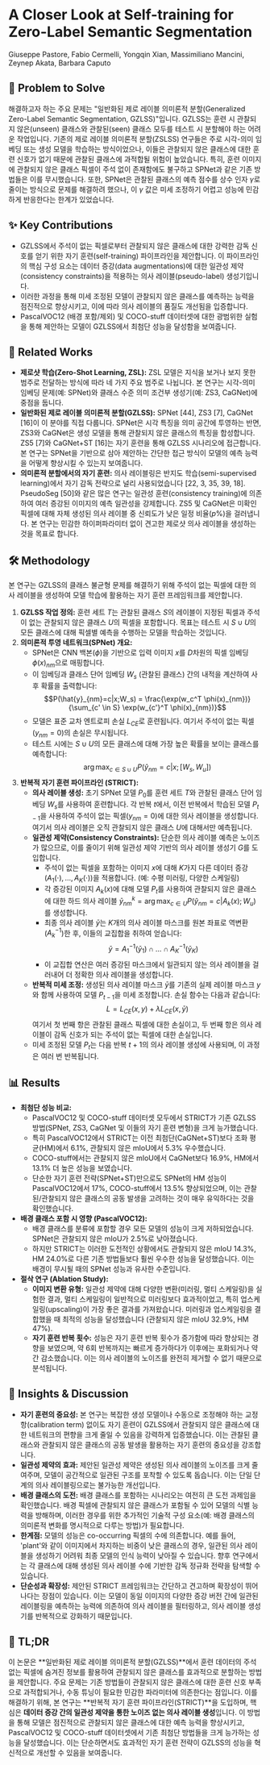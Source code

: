 # A Closer Look at Self-training for Zero-Label Semantic Segmentation
Giuseppe Pastore, Fabio Cermelli, Yongqin Xian, Massimiliano Mancini, Zeynep Akata, Barbara Caputo

## 🧩 Problem to Solve
해결하고자 하는 주요 문제는 "일반화된 제로 레이블 의미론적 분할(Generalized Zero-Label Semantic Segmentation, GZLSS)"입니다. GZLSS는 훈련 시 관찰되지 않은(unseen) 클래스와 관찰된(seen) 클래스 모두를 테스트 시 분할해야 하는 어려운 작업입니다. 기존의 제로 레이블 의미론적 분할(ZSLSS) 연구들은 주로 시각-의미 임베딩 또는 생성 모델을 학습하는 방식이었으나, 이들은 관찰되지 않은 클래스에 대한 훈련 신호가 없기 때문에 관찰된 클래스에 과적합될 위험이 높았습니다. 특히, 훈련 이미지에 관찰되지 않은 클래스 픽셀이 주석 없이 존재함에도 불구하고 SPNet과 같은 기존 방법들은 이를 무시했습니다. 또한, SPNet은 관찰된 클래스의 예측 점수를 상수 인자 $\gamma$로 줄이는 방식으로 문제를 해결하려 했으나, 이 $\gamma$ 값은 미세 조정하기 어렵고 성능에 민감하게 반응한다는 한계가 있었습니다.

## ✨ Key Contributions
*   GZLSS에서 주석이 없는 픽셀로부터 관찰되지 않은 클래스에 대한 강력한 감독 신호를 얻기 위한 자기 훈련(self-training) 파이프라인을 제안합니다. 이 파이프라인의 핵심 구성 요소는 데이터 증강(data augmentations)에 대한 일관성 제약(consistency constraints)을 적용하는 의사 레이블(pseudo-label) 생성기입니다.
*   이러한 과정을 통해 미세 조정된 모델이 관찰되지 않은 클래스를 예측하는 능력을 점진적으로 향상시키고, 이에 따라 의사 레이블의 품질도 개선됨을 입증합니다.
*   PascalVOC12 (배경 포함/제외) 및 COCO-stuff 데이터셋에 대한 광범위한 실험을 통해 제안하는 모델이 GZLSS에서 최첨단 성능을 달성함을 보여줍니다.

## 📎 Related Works
*   **제로샷 학습(Zero-Shot Learning, ZSL):** ZSL 모델은 지식을 보거나 보지 못한 범주로 전달하는 방식에 따라 네 가지 주요 범주로 나뉩니다. 본 연구는 시각-의미 임베딩 문제(예: SPNet)와 클래스 수준 의미 조건부 생성기(예: ZS3, CaGNet)에 중점을 둡니다.
*   **일반화된 제로 레이블 의미론적 분할(GZLSS):** SPNet [44], ZS3 [7], CaGNet [16]이 이 분야를 직접 다룹니다. SPNet은 시각 특징을 의미 공간에 투영하는 반면, ZS3와 CaGNet은 생성 모델을 통해 관찰되지 않은 클래스의 특징을 합성합니다. ZS5 [7]와 CaGNet+ST [16]는 자기 훈련을 통해 GZLSS 시나리오에 접근합니다. 본 연구는 SPNet을 기반으로 삼아 제안하는 간단한 접근 방식이 모델의 예측 능력을 어떻게 향상시킬 수 있는지 보여줍니다.
*   **의미론적 분할에서의 자기 훈련:** 의사 레이블링은 반지도 학습(semi-supervised learning)에서 자기 감독 전략으로 널리 사용되었습니다 [22, 3, 35, 39, 18]. PseudoSeg [50]와 같은 많은 연구는 일관성 훈련(consistency training)에 의존하여 여러 증강된 이미지의 예측 일관성을 강제합니다. ZS5 및 CaGNet은 미확인 픽셀에 대해 자체 생성된 의사 레이블 중 신뢰도가 낮은 일정 비율($p\%$)을 걸러냅니다. 본 연구는 민감한 하이퍼파라미터 없이 견고한 제로샷 의사 레이블을 생성하는 것을 목표로 합니다.

## 🛠️ Methodology
본 연구는 GZLSS의 클래스 불균형 문제를 해결하기 위해 주석이 없는 픽셀에 대한 의사 레이블을 생성하여 모델 학습에 활용하는 자기 훈련 프레임워크를 제안합니다.

1.  **GZLSS 작업 정의:** 훈련 세트 $T$는 관찰된 클래스 $S$의 레이블이 지정된 픽셀과 주석이 없는 관찰되지 않은 클래스 $U$의 픽셀을 포함합니다. 목표는 테스트 시 $S \cup U$의 모든 클래스에 대해 픽셀별 예측을 수행하는 모델을 학습하는 것입니다.
2.  **의미론적 투영 네트워크(SPNet) 개요:**
    *   SPNet은 CNN 백본($\phi$)을 기반으로 입력 이미지 $x$를 $D$차원의 픽셀 임베딩 $\phi(x)_{nm}$으로 매핑합니다.
    *   이 임베딩과 클래스 단어 임베딩 $W_s$ (관찰된 클래스) 간의 내적을 계산하여 사후 확률을 출력합니다:
        $$P(\hat{y}_{nm}=c|x;W_s) = \frac{\exp(w_c^T \phi(x)_{nm})}{\sum_{c' \in S} \exp(w_{c'}^T \phi(x)_{nm})}$$
    *   모델은 표준 교차 엔트로피 손실 $L_{CE}$로 훈련됩니다. 여기서 주석이 없는 픽셀($y_{nm}=0$)의 손실은 무시됩니다.
    *   테스트 시에는 $S \cup U$의 모든 클래스에 대해 가장 높은 확률을 보이는 클래스를 예측합니다:
        $$\arg \max_{c \in S \cup U} P(\hat{y}_{nm}=c|x; [W_s, W_u])$$
3.  **반복적 자기 훈련 파이프라인 (STRICT):**
    *   **의사 레이블 생성:** 초기 SPNet 모델 $P_0$를 훈련 세트 $T$와 관찰된 클래스 단어 임베딩 $W_s$를 사용하여 훈련합니다. 각 반복 $t$에서, 이전 반복에서 학습된 모델 $P_{t-1}$을 사용하여 주석이 없는 픽셀($y_{nm}=0$)에 대한 의사 레이블을 생성합니다. 여기서 의사 레이블은 오직 관찰되지 않은 클래스 $U$에 대해서만 예측됩니다.
    *   **일관성 제약(Consistency Constraints):** 단순한 의사 레이블 예측은 노이즈가 많으므로, 이를 줄이기 위해 일관성 제약 기반의 의사 레이블 생성기 $G$를 도입합니다.
        *   주석이 없는 픽셀을 포함하는 이미지 $x$에 대해 $K$가지 다른 데이터 증강($A_1(\cdot), \dots, A_K(\cdot)$)을 적용합니다. (예: 수평 미러링, 다양한 스케일링)
        *   각 증강된 이미지 $A_k(x)$에 대해 모델 $P_t$를 사용하여 관찰되지 않은 클래스에 대한 하드 의사 레이블 $\bar{y}_{nm}^k = \arg \max_{c \in U} P(\hat{y}_{nm}=c|A_k(x);W_u)$를 생성합니다.
        *   최종 의사 레이블 $\bar{y}$는 $K$개의 의사 레이블 마스크를 원본 좌표로 역변환($A_k^{-1}$)한 후, 이들의 교집합을 취하여 얻습니다:
            $$\bar{y} = A_1^{-1}(\bar{y}_1) \cap \dots \cap A_K^{-1}(\bar{y}_K)$$
        *   이 교집합 연산은 여러 증강된 마스크에서 일관되지 않는 의사 레이블을 걸러내어 더 정확한 의사 레이블을 생성합니다.
    *   **반복적 미세 조정:** 생성된 의사 레이블 마스크 $\bar{y}$를 기존의 실제 레이블 마스크 $y$와 함께 사용하여 모델 $P_{t-1}$을 미세 조정합니다. 손실 함수는 다음과 같습니다:
        $$L = L_{CE}(x,y) + \lambda L_{CE}(x, \bar{y})$$
        여기서 첫 번째 항은 관찰된 클래스 픽셀에 대한 손실이고, 두 번째 항은 의사 레이블이 감독 신호가 되는 주석이 없는 픽셀에 대한 손실입니다.
    *   미세 조정된 모델 $P_t$는 다음 반복 $t+1$의 의사 레이블 생성에 사용되며, 이 과정은 여러 번 반복됩니다.

## 📊 Results
*   **최첨단 성능 비교:**
    *   PascalVOC12 및 COCO-stuff 데이터셋 모두에서 STRICT가 기존 GZLSS 방법(SPNet, ZS3, CaGNet 및 이들의 자기 훈련 변형)을 크게 능가했습니다.
    *   특히 PascalVOC12에서 STRICT는 이전 최첨단(CaGNet+ST)보다 조화 평균(HM)에서 6.1%, 관찰되지 않은 mIoU에서 5.3% 우수했습니다.
    *   COCO-stuff에서는 관찰되지 않은 mIoU에서 CaGNet보다 16.9%, HM에서 13.1% 더 높은 성능을 보였습니다.
    *   단순한 자기 훈련 전략(SPNet+ST)만으로도 SPNet의 HM 성능이 PascalVOC12에서 17%, COCO-stuff에서 13.5% 향상되었으며, 이는 관찰된/관찰되지 않은 클래스의 공동 발생을 고려하는 것이 매우 유익하다는 것을 확인했습니다.
*   **배경 클래스 포함 시 영향 (PascalVOC12):**
    *   배경 클래스를 분류에 포함할 경우 모든 모델의 성능이 크게 저하되었습니다. SPNet은 관찰되지 않은 mIoU가 2.5%로 낮아졌습니다.
    *   하지만 STRICT는 이러한 도전적인 상황에서도 관찰되지 않은 mIoU 14.3%, HM 24.0%로 다른 기존 방법들보다 훨씬 우수한 성능을 달성했습니다. 이는 배경이 무시될 때의 SPNet 성능과 유사한 수준입니다.
*   **절삭 연구 (Ablation Study):**
    *   **이미지 변환 유형:** 일관성 제약에 대해 다양한 변환(미러링, 멀티 스케일링)을 실험한 결과, 멀티 스케일링이 일반적으로 미러링보다 효과적이었고, 특히 업스케일링(upscaling)이 가장 좋은 결과를 가져왔습니다. 미러링과 업스케일링을 결합했을 때 최적의 성능을 달성했습니다 (관찰되지 않은 mIoU 32.9%, HM 47%).
    *   **자기 훈련 반복 횟수:** 성능은 자기 훈련 반복 횟수가 증가함에 따라 향상되는 경향을 보였으며, 약 6회 반복까지는 빠르게 증가하다가 이후에는 포화되거나 약간 감소했습니다. 이는 의사 레이블의 노이즈를 완전히 제거할 수 없기 때문으로 분석됩니다.

## 🧠 Insights & Discussion
*   **자기 훈련의 중요성:** 본 연구는 복잡한 생성 모델이나 수동으로 조정해야 하는 교정 항(calibration term) 없이도 자기 훈련이 GZLSS에서 관찰되지 않은 클래스에 대한 네트워크의 편향을 크게 줄일 수 있음을 강력하게 입증했습니다. 이는 관찰된 클래스와 관찰되지 않은 클래스의 공동 발생을 활용하는 자기 훈련의 중요성을 강조합니다.
*   **일관성 제약의 효과:** 제안된 일관성 제약은 생성된 의사 레이블의 노이즈를 크게 줄여주며, 모델이 공간적으로 일관된 구조를 포착할 수 있도록 돕습니다. 이는 단일 단계의 의사 레이블링으로는 불가능한 개선입니다.
*   **배경 클래스의 도전:** 배경 클래스를 포함하는 시나리오는 여전히 큰 도전 과제임을 확인했습니다. 배경 픽셀에 관찰되지 않은 클래스가 포함될 수 있어 모델의 식별 능력을 방해하며, 이러한 경우를 위한 추가적인 기술적 구성 요소(예: 배경 클래스의 의미론적 변화를 명시적으로 다루는 방법)가 필요합니다.
*   **한계점:** 모델의 성능은 co-occurring 픽셀의 수에 의존합니다. 예를 들어, 'plant'와 같이 이미지에서 차지하는 비중이 낮은 클래스의 경우, 일관된 의사 레이블을 생성하기 어려워 최종 모델의 인식 능력이 낮아질 수 있습니다. 향후 연구에서는 각 클래스에 대해 생성된 의사 레이블 수에 기반한 감독 정규화 전략을 탐색할 수 있습니다.
*   **단순성과 확장성:** 제안된 STRICT 프레임워크는 간단하고 견고하며 확장성이 뛰어나다는 장점이 있습니다. 이는 모델이 동일 이미지의 다양한 증강 버전 간에 일관된 레이블링을 예측하는 능력에 의존하여 의사 레이블을 필터링하고, 의사 레이블 생성기를 반복적으로 강화하기 때문입니다.

## 📌 TL;DR
이 논문은 **일반화된 제로 레이블 의미론적 분할(GZLSS)**에서 훈련 데이터의 주석 없는 픽셀에 숨겨진 정보를 활용하여 관찰되지 않은 클래스를 효과적으로 분할하는 방법을 제안합니다. 주요 문제는 기존 방법들이 관찰되지 않은 클래스에 대한 훈련 신호 부족으로 과적합되거나, 수동 튜닝이 필요한 민감한 파라미터에 의존한다는 점입니다. 이를 해결하기 위해, 본 연구는 **반복적 자기 훈련 파이프라인(STRICT)**을 도입하며, 핵심은 **데이터 증강 간의 일관성 제약을 통한 노이즈 없는 의사 레이블 생성**입니다. 이 방법을 통해 모델은 점진적으로 관찰되지 않은 클래스에 대한 예측 능력을 향상시키고, PascalVOC12 및 COCO-stuff 데이터셋에서 기존 최첨단 방법들을 크게 능가하는 성능을 달성했습니다. 이는 단순하면서도 효과적인 자기 훈련 전략이 GZLSS의 성능을 혁신적으로 개선할 수 있음을 보여줍니다.